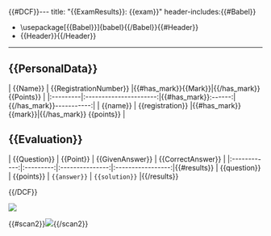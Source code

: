 {{#DCF}}---
title: "{{ExamResults}}: {{exam}}"
header-includes:{{#Babel}}
  - \usepackage[{{Babel}}]{babel}{{/Babel}}{{#Header}}
  - {{Header}}{{/Header}}
---

## {{PersonalData}}

| {{Name}} | {{RegistrationNumber}} |{{#has_mark}}{{Mark}}|{{/has_mark}} {{Points}} |
|:---------|:----------------------:|{{#has_mark}}:------:|{{/has_mark}}-----------:|
| {{name}} | {{registration}}       |{{#has_mark}}{{mark}}|{{/has_mark}} {{points}} |


## {{Evaluation}}

| {{Question}} | {{Point}} | {{GivenAnswer}} | {{CorrectAnswer}} |
|:------------:|:---------:|:---------------:|:-----------------:|{{#results}}
| {{question}} | {{points}} | `{{answer}}`    |  `{{solution}}`   |{{/results}}

{{/DCF}}


![]({{scan1}})

{{#scan2}}![]({{.}}){{/scan2}}
